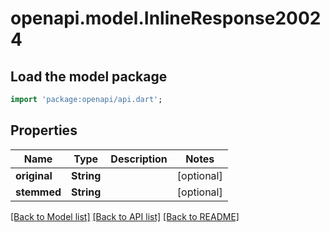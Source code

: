 # openapi.model.InlineResponse20024

## Load the model package
```dart
import 'package:openapi/api.dart';
```

## Properties
Name | Type | Description | Notes
------------ | ------------- | ------------- | -------------
**original** | **String** |  | [optional] 
**stemmed** | **String** |  | [optional] 

[[Back to Model list]](../README.md#documentation-for-models) [[Back to API list]](../README.md#documentation-for-api-endpoints) [[Back to README]](../README.md)


